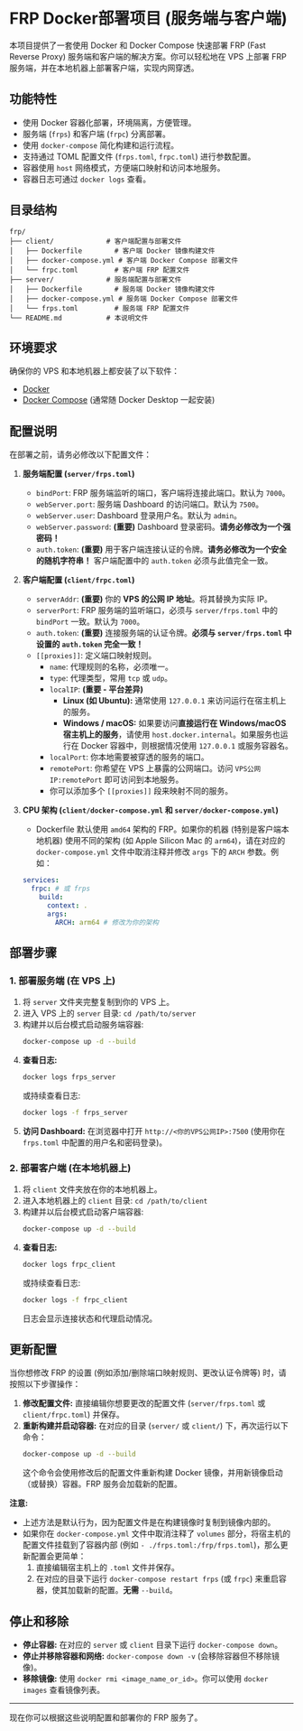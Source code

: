 # FRP Docker部署项目 (服务端与客户端)

本项目提供了一套使用 Docker 和 Docker Compose 快速部署 FRP (Fast Reverse Proxy) 服务端和客户端的解决方案。你可以轻松地在 VPS 上部署 FRP 服务端，并在本地机器上部署客户端，实现内网穿透。

## 功能特性

*   使用 Docker 容器化部署，环境隔离，方便管理。
*   服务端 (`frps`) 和客户端 (`frpc`) 分离部署。
*   使用 `docker-compose` 简化构建和运行流程。
*   支持通过 TOML 配置文件 (`frps.toml`, `frpc.toml`) 进行参数配置。
*   容器使用 `host` 网络模式，方便端口映射和访问本地服务。
*   容器日志可通过 `docker logs` 查看。

## 目录结构

```
frp/
├── client/             # 客户端配置与部署文件
│   ├── Dockerfile        # 客户端 Docker 镜像构建文件
│   ├── docker-compose.yml # 客户端 Docker Compose 部署文件
│   └── frpc.toml         # 客户端 FRP 配置文件
├── server/             # 服务端配置与部署文件
│   ├── Dockerfile        # 服务端 Docker 镜像构建文件
│   ├── docker-compose.yml # 服务端 Docker Compose 部署文件
│   └── frps.toml         # 服务端 FRP 配置文件
└── README.md           # 本说明文件
```

## 环境要求

确保你的 VPS 和本地机器上都安装了以下软件：

*   [Docker](https://docs.docker.com/engine/install/)
*   [Docker Compose](https://docs.docker.com/compose/install/) (通常随 Docker Desktop 一起安装)

## 配置说明

在部署之前，请务必修改以下配置文件：

1.  **服务端配置 (`server/frps.toml`)**
    *   `bindPort`: FRP 服务端监听的端口，客户端将连接此端口。默认为 `7000`。
    *   `webServer.port`: 服务端 Dashboard 的访问端口。默认为 `7500`。
    *   `webServer.user`: Dashboard 登录用户名。默认为 `admin`。
    *   `webServer.password`: **(重要)** Dashboard 登录密码。**请务必修改为一个强密码！**
    *   `auth.token`: **(重要)** 用于客户端连接认证的令牌。**请务必修改为一个安全的随机字符串！** 客户端配置中的 `auth.token` 必须与此值完全一致。

2.  **客户端配置 (`client/frpc.toml`)**
    *   `serverAddr`: **(重要)** 你的 **VPS 的公网 IP 地址**。将其替换为实际 IP。
    *   `serverPort`: FRP 服务端的监听端口，必须与 `server/frps.toml` 中的 `bindPort` 一致。默认为 `7000`。
    *   `auth.token`: **(重要)** 连接服务端的认证令牌。**必须与 `server/frps.toml` 中设置的 `auth.token` 完全一致！**
    *   `[[proxies]]`: 定义端口映射规则。
        *   `name`: 代理规则的名称，必须唯一。
        *   `type`: 代理类型，常用 `tcp` 或 `udp`。
        *   `localIP`: **(重要 - 平台差异)**
            *   **Linux (如 Ubuntu):** 通常使用 `127.0.0.1` 来访问运行在宿主机上的服务。
            *   **Windows / macOS:** 如果要访问**直接运行在 Windows/macOS 宿主机上的服务**，请使用 `host.docker.internal`。如果服务也运行在 Docker 容器中，则根据情况使用 `127.0.0.1` 或服务容器名。
        *   `localPort`: 你本地需要被穿透的服务的端口。
        *   `remotePort`: 你希望在 VPS 上暴露的公网端口。访问 `VPS公网IP:remotePort` 即可访问到本地服务。
        *   你可以添加多个 `[[proxies]]` 段来映射不同的服务。

3.  **CPU 架构 (`client/docker-compose.yml` 和 `server/docker-compose.yml`)**
    *   Dockerfile 默认使用 `amd64` 架构的 FRP。如果你的机器 (特别是客户端本地机器) 使用不同的架构 (如 Apple Silicon Mac 的 `arm64`)，请在对应的 `docker-compose.yml` 文件中取消注释并修改 `args` 下的 `ARCH` 参数。例如：
      ```yaml
      services:
        frpc: # 或 frps
          build:
            context: .
            args:
              ARCH: arm64 # 修改为你的架构
      ```

## 部署步骤

### 1. 部署服务端 (在 VPS 上)

1.  将 `server` 文件夹完整复制到你的 VPS 上。
2.  进入 VPS 上的 `server` 目录: `cd /path/to/server`
3.  构建并以后台模式启动服务端容器:
    ```bash
    docker-compose up -d --build
    ```
4.  **查看日志:**
    ```bash
    docker logs frps_server
    ```
    或持续查看日志:
    ```bash
    docker logs -f frps_server
    ```
5.  **访问 Dashboard:**
    在浏览器中打开 `http://<你的VPS公网IP>:7500` (使用你在 `frps.toml` 中配置的用户名和密码登录)。

### 2. 部署客户端 (在本地机器上)

1.  将 `client` 文件夹放在你的本地机器上。
2.  进入本地机器上的 `client` 目录: `cd /path/to/client`
3.  构建并以后台模式启动客户端容器:
    ```bash
    docker-compose up -d --build
    ```
4.  **查看日志:**
    ```bash
    docker logs frpc_client
    ```
    或持续查看日志:
    ```bash
    docker logs -f frpc_client
    ```
    日志会显示连接状态和代理启动情况。

## 更新配置

当你想修改 FRP 的设置 (例如添加/删除端口映射规则、更改认证令牌等) 时，请按照以下步骤操作：

1.  **修改配置文件:** 直接编辑你想要更改的配置文件 (`server/frps.toml` 或 `client/frpc.toml`) 并保存。
2.  **重新构建并启动容器:** 在对应的目录 (`server/` 或 `client/`) 下，再次运行以下命令：
    ```bash
    docker-compose up -d --build
    ```
    这个命令会使用修改后的配置文件重新构建 Docker 镜像，并用新镜像启动（或替换）容器。FRP 服务会加载新的配置。

**注意:**
*   上述方法是默认行为，因为配置文件是在构建镜像时复制到镜像内部的。
*   如果你在 `docker-compose.yml` 文件中取消注释了 `volumes` 部分，将宿主机的配置文件挂载到了容器内部 (例如 `- ./frps.toml:/frp/frps.toml`)，那么更新配置会更简单：
    1.  直接编辑宿主机上的 `.toml` 文件并保存。
    2.  在对应的目录下运行 `docker-compose restart frps` (或 `frpc`) 来重启容器，使其加载新的配置。**无需** `--build`。

## 停止和移除

*   **停止容器:** 在对应的 `server` 或 `client` 目录下运行 `docker-compose down`。
*   **停止并移除容器和网络:** `docker-compose down -v` (会移除容器但不移除镜像)。
*   **移除镜像:** 使用 `docker rmi <image_name_or_id>`。你可以使用 `docker images` 查看镜像列表。

---

现在你可以根据这些说明配置和部署你的 FRP 服务了。
